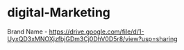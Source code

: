 # digital-Marketing
Brand Name - https://drive.google.com/file/d/1-UyxQD3xMNOXjzfbjGDm3Cj0DhV0D5r8/view?usp=sharing

